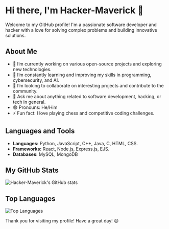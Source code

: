 # Hi there, I'm Hacker-Maverick 👋

Welcome to my GitHub profile! I'm a passionate software developer and hacker with a love for solving complex problems and building innovative solutions.

## About Me

- 🔭 I’m currently working on various open-source projects and exploring new technologies.
- 🌱 I’m constantly learning and improving my skills in programming, cybersecurity, and AI.
- 👯 I’m looking to collaborate on interesting projects and contribute to the community.
- 💬 Ask me about anything related to software development, hacking, or tech in general.
- 😄 Pronouns: He/Him
- ⚡ Fun fact: I love playing chess and competitive coding challenges.

## Languages and Tools

- **Languages:** Python, JavaScript, C++, Java, C, HTML, CSS.
- **Frameworks:** React, Node.js, Express.js, EJS.
- **Databases:** MySQL, MongoDB

## My GitHub Stats

![Hacker-Maverick's GitHub stats](https://github-readme-stats.vercel.app/api?username=Hacker-Maverick&show_icons=true&theme=radical)

## Top Languages

![Top Languages](https://github-readme-stats.vercel.app/api/top-langs/?username=Hacker-Maverick&layout=compact&theme=radical)

Thank you for visiting my profile! Have a great day! 😊
